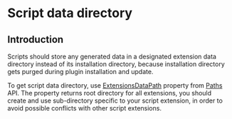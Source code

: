 Script data directory
=====================

Introduction
---------------------

Scripts should store any generated data in a designated extension data directory instead of its installation directory, because installation directory gets purged during plugin installation and update.

To get script data directory, use [ExtensionsDataPath](xref:Playnite.SDK.IPlaynitePathsAPI.ExtensionsDataPath) property from [Paths](xref:Playnite.SDK.IPlayniteAPI#Playnite_SDK_IPlayniteAPI_Paths) API. The property returns root directory for all extensions, you should create and use sub-directory specific to your script extension, in order to avoid possible conflicts with other script extensions.

